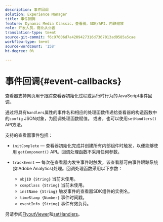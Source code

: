 ```yaml
---
description: 事件回调
solution: Experience Manager
title: 事件回调
feature: Dynamic Media Classic，查看器，SDK/API，内联缩放
role: 开发人员，商业从业者
translation-type: tm+mt
source-git-commit: f6c97606d7a4209427316d7367013ad9585a5cae
workflow-type: tm+mt
source-wordcount: '158'
ht-degree: 0%

---
```



# 事件回调{#event-callbacks}

查看器支持网页用于跟踪查看器初始化过程或运行时行为的JavaScript事件回调。

通过将具有`handlers`属性的事件名和相应的处理函数传递给查看器的构造函数中的`config` JSON对象，为回调处理函数赋值。 或者，也可以使用`setHandlers()` API方法。

支持的查看器事件包括：

* `initComplete`  — 查看器初始化完成并创建所有内部组件时触发，以便能够使用 `getComponent()` API。回调处理函数不采用任何参数。

* `trackEvent`  — 每次在查看器内发生事件时触发，该查看器可由事件跟踪系统(如Adobe Analytics)处理。回调处理函数采用以下参数：

   * `objID {String}` 当前未使用。
   * `compClass {String}` 当前未使用。
   * `instName {String}` 触发事件的查看器SDK组件的实例名。
   * `timeStamp {Number}` 事件时间戳。
   * `eventInfo {String}` 事件有效负荷。

另请参阅[FlyoutViewer](../../c-html5-s7-aem-asset-viewers/c-html5-flyout-viewer-20-about/c-html5-flyout-viewer-20-javascriptapiref/r-html5-flyout-viewer-20-javascriptapiref-.flyoutviewer.md#reference-b99bb25606444f46b27529ff3e960b1e)和[setHandlers](../../c-html5-s7-aem-asset-viewers/c-html5-flyout-viewer-20-about/c-html5-flyout-viewer-20-javascriptapiref/r-html5-flyout-viewer-20-javascriptapiref-sethandlers.md#reference-74e9acb1cd0047d5bd60eea5fa5c8692)。
